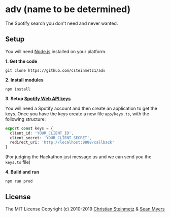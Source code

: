# adv (name to be determined)
The Spotify search you don't need and never wanted.

## Setup

You will need [Node.js](https://nodejs.org/en/) installed on your platform.

**1. Get the code**
```
git clone https://github.com/csteinmetz1/adv
```

**2. Install modules**
```
npm install
```

**3. Setup [Spotify Web API keys](https://developer.spotify.com/dashboard)**

You will need a Spotify account and then create an application to get the keys.
Once you have the keys create a new file `app/keys.ts`, with the following structure:

```typescript
export const keys = {
  client_id: 'YOUR_CLIENT_ID',
  client_secret: 'YOUR_CLIENT_SECRET',
  redirect_uri: 'http://localhost:8888/callback'
}
```

(For judging the Hackathon just message us and we can send you the `keys.ts` file)

**4. Build and run**
```
npm run prod
```

## License
The MIT License
Copyright (c) 2010-2019 [Christian Steinmetz](https://www.christiansteinmetz.com/) & [Sean Myers](https://seanmyers.xyz/)